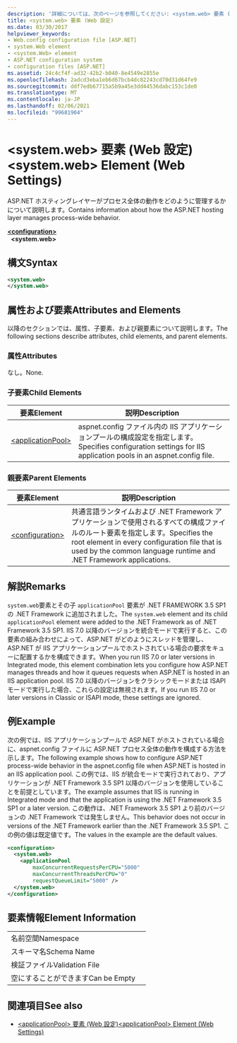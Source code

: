 ```yaml
---
description: '詳細については、次のページを参照してください: <system.web> 要素 (Web 設定)'
title: <system.web> 要素 (Web 設定)
ms.date: 03/30/2017
helpviewer_keywords:
- Web.config configuration file [ASP.NET]
- system.Web element
- <system.Web> element
- ASP.NET configuration system
- configuration files [ASP.NET]
ms.assetid: 24c4cf4f-ad32-42b2-b040-8e4549e2855e
ms.openlocfilehash: 2adcd3eba1eb6d67bcb4dc82243cd70d31d64fe9
ms.sourcegitcommit: ddf7edb67715a5b9a45e3dd44536dabc153c1de0
ms.translationtype: MT
ms.contentlocale: ja-JP
ms.lasthandoff: 02/06/2021
ms.locfileid: "99681904"
---
```

# <a name="systemweb-element-web-settings"></a><span data-ttu-id="ba0ce-103">\<system.web> 要素 (Web 設定)</span><span class="sxs-lookup"><span data-stu-id="ba0ce-103">\<system.web> Element (Web Settings)</span></span>

<span data-ttu-id="ba0ce-104">ASP.NET ホスティングレイヤーがプロセス全体の動作をどのように管理するかについて説明します。</span><span class="sxs-lookup"><span data-stu-id="ba0ce-104">Contains information about how the ASP.NET hosting layer manages process-wide behavior.</span></span>  
  
[**\<configuration>**](../configuration-element.md)  
&nbsp;&nbsp;**\<system.web>**  
  
## <a name="syntax"></a><span data-ttu-id="ba0ce-105">構文</span><span class="sxs-lookup"><span data-stu-id="ba0ce-105">Syntax</span></span>  
  
```xml  
<system.web>  
</system.web>  
```  
  
## <a name="attributes-and-elements"></a><span data-ttu-id="ba0ce-106">属性および要素</span><span class="sxs-lookup"><span data-stu-id="ba0ce-106">Attributes and Elements</span></span>  

<span data-ttu-id="ba0ce-107">以降のセクションでは、属性、子要素、および親要素について説明します。</span><span class="sxs-lookup"><span data-stu-id="ba0ce-107">The following sections describe attributes, child elements, and parent elements.</span></span>  
  
### <a name="attributes"></a><span data-ttu-id="ba0ce-108">属性</span><span class="sxs-lookup"><span data-stu-id="ba0ce-108">Attributes</span></span>  

<span data-ttu-id="ba0ce-109">なし。</span><span class="sxs-lookup"><span data-stu-id="ba0ce-109">None.</span></span>  
  
### <a name="child-elements"></a><span data-ttu-id="ba0ce-110">子要素</span><span class="sxs-lookup"><span data-stu-id="ba0ce-110">Child Elements</span></span>  
  
|<span data-ttu-id="ba0ce-111">要素</span><span class="sxs-lookup"><span data-stu-id="ba0ce-111">Element</span></span>|<span data-ttu-id="ba0ce-112">説明</span><span class="sxs-lookup"><span data-stu-id="ba0ce-112">Description</span></span>|  
|-------------|-----------------|  
|[\<applicationPool>](applicationpool-element-web-settings.md)|<span data-ttu-id="ba0ce-113">aspnet.config ファイル内の IIS アプリケーションプールの構成設定を指定します。</span><span class="sxs-lookup"><span data-stu-id="ba0ce-113">Specifies configuration settings for IIS application pools in an aspnet.config file.</span></span>|  
  
### <a name="parent-elements"></a><span data-ttu-id="ba0ce-114">親要素</span><span class="sxs-lookup"><span data-stu-id="ba0ce-114">Parent Elements</span></span>  
  
|<span data-ttu-id="ba0ce-115">要素</span><span class="sxs-lookup"><span data-stu-id="ba0ce-115">Element</span></span>|<span data-ttu-id="ba0ce-116">説明</span><span class="sxs-lookup"><span data-stu-id="ba0ce-116">Description</span></span>|  
|-------------|-----------------|  
|[\<configuration>](../configuration-element.md)|<span data-ttu-id="ba0ce-117">共通言語ランタイムおよび .NET Framework アプリケーションで使用されるすべての構成ファイルのルート要素を指定します。</span><span class="sxs-lookup"><span data-stu-id="ba0ce-117">Specifies the root element in every configuration file that is used by the common language runtime and .NET Framework applications.</span></span>|  
  
## <a name="remarks"></a><span data-ttu-id="ba0ce-118">解説</span><span class="sxs-lookup"><span data-stu-id="ba0ce-118">Remarks</span></span>  

<span data-ttu-id="ba0ce-119">`system.web`要素とその子 `applicationPool` 要素が .NET FRAMEWORK 3.5 SP1 の .NET Framework に追加されました。</span><span class="sxs-lookup"><span data-stu-id="ba0ce-119">The `system.web` element and its child `applicationPool` element were added to the .NET Framework as of .NET Framework 3.5 SP1.</span></span> <span data-ttu-id="ba0ce-120">IIS 7.0 以降のバージョンを統合モードで実行すると、この要素の組み合わせによって、ASP.NET がどのようにスレッドを管理し、ASP.NET が IIS アプリケーションプールでホストされている場合の要求をキューに配置するかを構成できます。</span><span class="sxs-lookup"><span data-stu-id="ba0ce-120">When you run IIS 7.0 or later versions in Integrated mode, this element combination lets you configure how ASP.NET manages threads and how it queues requests when ASP.NET is hosted in an IIS application pool.</span></span> <span data-ttu-id="ba0ce-121">IIS 7.0 以降のバージョンをクラシックモードまたは ISAPI モードで実行した場合、これらの設定は無視されます。</span><span class="sxs-lookup"><span data-stu-id="ba0ce-121">If you run IIS 7.0 or later versions in Classic or ISAPI mode, these settings are ignored.</span></span>  
  
## <a name="example"></a><span data-ttu-id="ba0ce-122">例</span><span class="sxs-lookup"><span data-stu-id="ba0ce-122">Example</span></span>  

<span data-ttu-id="ba0ce-123">次の例では、IIS アプリケーションプールで ASP.NET がホストされている場合に、aspnet.config ファイルに ASP.NET プロセス全体の動作を構成する方法を示します。</span><span class="sxs-lookup"><span data-stu-id="ba0ce-123">The following example shows how to configure ASP.NET process-wide behavior in the aspnet.config file when ASP.NET is hosted in an IIS application pool.</span></span> <span data-ttu-id="ba0ce-124">この例では、IIS が統合モードで実行されており、アプリケーションが .NET Framework 3.5 SP1 以降のバージョンを使用していることを前提としています。</span><span class="sxs-lookup"><span data-stu-id="ba0ce-124">The example assumes that IIS is running in Integrated mode and that the application is using the .NET Framework 3.5 SP1 or a later version.</span></span> <span data-ttu-id="ba0ce-125">この動作は、.NET Framework 3.5 SP1 より前のバージョンの .NET Framework では発生しません。</span><span class="sxs-lookup"><span data-stu-id="ba0ce-125">This behavior does not occur in versions of the .NET Framework earlier than the .NET Framework 3.5 SP1.</span></span> <span data-ttu-id="ba0ce-126">この例の値は既定値です。</span><span class="sxs-lookup"><span data-stu-id="ba0ce-126">The values in the example are the default values.</span></span>  
  
```xml  
<configuration>  
  <system.web>  
    <applicationPool
        maxConcurrentRequestsPerCPU="5000"
        maxConcurrentThreadsPerCPU="0"
        requestQueueLimit="5000" />  
  </system.web>  
</configuration>  
```  
  
## <a name="element-information"></a><span data-ttu-id="ba0ce-127">要素情報</span><span class="sxs-lookup"><span data-stu-id="ba0ce-127">Element Information</span></span>  
  
|||  
|-|-|  
|<span data-ttu-id="ba0ce-128">名前空間</span><span class="sxs-lookup"><span data-stu-id="ba0ce-128">Namespace</span></span>||  
|<span data-ttu-id="ba0ce-129">スキーマ名</span><span class="sxs-lookup"><span data-stu-id="ba0ce-129">Schema Name</span></span>||  
|<span data-ttu-id="ba0ce-130">検証ファイル</span><span class="sxs-lookup"><span data-stu-id="ba0ce-130">Validation File</span></span>||  
|<span data-ttu-id="ba0ce-131">空にすることができます</span><span class="sxs-lookup"><span data-stu-id="ba0ce-131">Can be Empty</span></span>||  
  
## <a name="see-also"></a><span data-ttu-id="ba0ce-132">関連項目</span><span class="sxs-lookup"><span data-stu-id="ba0ce-132">See also</span></span>

- [<span data-ttu-id="ba0ce-133">\<applicationPool> 要素 (Web 設定)</span><span class="sxs-lookup"><span data-stu-id="ba0ce-133">\<applicationPool> Element (Web Settings)</span></span>](applicationpool-element-web-settings.md)
